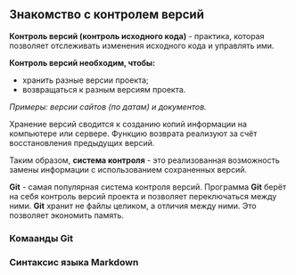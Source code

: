 
## **Знакомство с контролем версий**

**Контроль версий (контроль исходного кода)** - практика, которая позволяет отслеживать изменения исходного кода и управлять ими.

**Контроль версий необходим, чтобы:**
* хранить разные версии проекта;
* возвращаться к разным версиям проекта.

*Примеры: версии сайтов (по датам) и документов.*

Хранение версий сводится к созданию копий информации на компьютере или сервере. Функцию возврата реализуют за счёт восстановления предыдущих версий.

Таким образом, **система контроля** - это реализованная возможность замены информации с использованием сохраненных версий.

**Git** - самая популярная система контроля версий.
Программа **Git** берёт на себя контроль версий проекта и позволяет переключаться между ними. **Git** хранит не файлы целиком, а отличия между ними. Это позволяет
экономить память. 


### Комаанды Git 

### Синтаксис языка Markdown